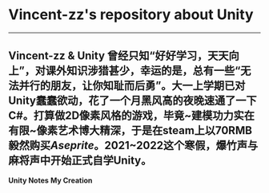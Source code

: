 # Vincent-zz's repository about Unity
---
**Vincent-zz & Unity**
曾经只知“好好学习，天天向上”，对课外知识涉猎甚少，幸运的是，总有一些“无法并行的朋友，让你知耻而后勇”。大一上学期已对Unity蠢蠢欲动，花了一个月黑风高的夜晚速通了一下C#。打算做2D像素风格的游戏，毕竟~建模功力实在有限~像素艺术博大精深，于是在steam上以70RMB毅然购买*Aseprite*。2021~2022这个寒假，爆竹声与麻将声中开始正式自学Unity。 
---
**Unity Notes**
**My Creation**

